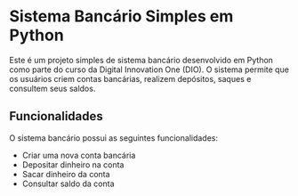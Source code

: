 # Sistema Bancário Simples em Python

Este é um projeto simples de sistema bancário desenvolvido em Python como parte do curso da Digital Innovation One (DIO). 
O sistema permite que os usuários criem contas bancárias, realizem depósitos, saques e consultem seus saldos.

## Funcionalidades

O sistema bancário possui as seguintes funcionalidades:

- Criar uma nova conta bancária
- Depositar dinheiro na conta
- Sacar dinheiro da conta
- Consultar saldo da conta
